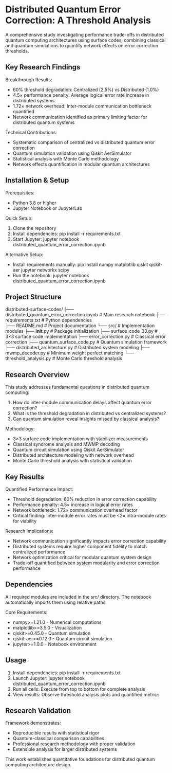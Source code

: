 # Distributed Quantum Error Correction: A Threshold Analysis

A comprehensive study investigating performance trade-offs in distributed quantum computing architectures using surface codes, combining classical and quantum simulations to quantify network effects on error correction thresholds.

## Key Research Findings

Breakthrough Results:
- 60% threshold degradation: Centralized (2.5%) vs Distributed (1.0%) 
- 4.5× performance penalty: Average logical error rate increase in distributed systems
- 1.72× network overhead: Inter-module communication bottleneck quantified
- Network communication identified as primary limiting factor for distributed quantum systems

Technical Contributions:
- Systematic comparison of centralized vs distributed quantum error correction
- Quantum simulation validation using Qiskit AerSimulator  
- Statistical analysis with Monte Carlo methodology
- Network effects quantification in modular quantum architectures

## Installation & Setup

Prerequisites:
- Python 3.8 or higher
- Jupyter Notebook or JupyterLab

Quick Setup:
1. Clone the repository
2. Install dependencies: pip install -r requirements.txt
3. Start Jupyter: jupyter notebook distributed_quantum_error_correction.ipynb

Alternative Setup:
- Install requirements manually: pip install numpy matplotlib qiskit qiskit-aer jupyter networkx scipy
- Run the notebook: jupyter notebook distributed_quantum_error_correction.ipynb

## Project Structure

distributed-surface-codes/
├── distributed_quantum_error_correction.ipynb  # Main research notebook
├── requirements.txt                            # Python dependencies  
├── README.md                                   # Project documentation
└── src/                                        # Implementation modules
    ├── __init__.py                            # Package initialization
    ├── surface_code_33.py                     # 3×3 surface code implementation
    ├── error_correction.py                    # Classical error correction
    ├── quantum_surface_code.py               # Quantum simulation framework
    ├── distributed_architecture.py           # Distributed system modeling
    ├── mwmp_decoder.py                       # Minimum weight perfect matching
    └── threshold_analysis.py                 # Monte Carlo threshold analysis

## Research Overview

This study addresses fundamental questions in distributed quantum computing:

1. How do inter-module communication delays affect quantum error correction?
2. What is the threshold degradation in distributed vs centralized systems?  
3. Can quantum simulation reveal insights missed by classical analysis?

Methodology:
- 3×3 surface code implementation with stabilizer measurements
- Classical syndrome analysis and MWMP decoding
- Quantum circuit simulation using Qiskit AerSimulator
- Distributed architecture modeling with network overhead
- Monte Carlo threshold analysis with statistical validation

## Key Results

Quantified Performance Impact:
- Threshold degradation: 60% reduction in error correction capability
- Performance penalty: 4.5× increase in logical error rates
- Network bottleneck: 1.72× communication overhead factor
- Critical finding: Inter-module error rates must be <2× intra-module rates for viability

Research Implications:
- Network communication significantly impacts error correction capability
- Distributed systems require higher component fidelity to match centralized performance  
- Network optimization critical for modular quantum system design
- Trade-off quantified between system modularity and error correction performance

## Dependencies

All required modules are included in the src/ directory. The notebook automatically imports them using relative paths.

Core Requirements:
- numpy>=1.21.0 - Numerical computations
- matplotlib>=3.5.0 - Visualization  
- qiskit>=0.45.0 - Quantum simulation
- qiskit-aer>=0.12.0 - Quantum circuit simulation
- jupyter>=1.0.0 - Notebook environment

## Usage

1. Install dependencies: pip install -r requirements.txt
2. Launch Jupyter: jupyter notebook distributed_quantum_error_correction.ipynb
3. Run all cells: Execute from top to bottom for complete analysis
4. View results: Observe threshold analysis plots and quantified metrics

## Research Validation

Framework demonstrates:
- Reproducible results with statistical rigor
- Quantum-classical comparison capabilities
- Professional research methodology with proper validation
- Extensible analysis for larger distributed systems


This work establishes quantitative foundations for distributed quantum computing architecture design.
